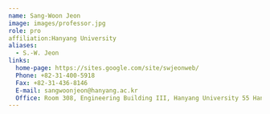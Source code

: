 ```yaml
---
name: Sang-Woon Jeon
image: images/professor.jpg
role: pro
affiliation:Hanyang University
aliases:
  - S.-W. Jeon
links:
  home-page: https://sites.google.com/site/swjeonweb/
  Phone: +82-31-400-5918
  Fax: +82-31-436-8146
  E-mail: sangwoonjeon@hanyang.ac.kr
  Office: Room 308, Engineering Building III, Hanyang University 55 Hanyangdeahak-ro, Sangnok-gu, Ansan, Gyeonggi-do, South Korea
---
```



